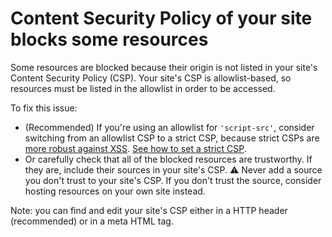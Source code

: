 # Content Security Policy of your site blocks some resources

Some resources are blocked because their origin is not listed in your site's Content Security Policy (CSP). Your site's CSP is allowlist-based, so resources must be listed in the allowlist in order to be accessed.

To fix this issue:

* (Recommended) If you're using an allowlist for `'script-src'`, consider switching from an allowlist CSP to a strict CSP, because strict CSPs are [more robust against XSS](issuesCSPWhyStrictOverAllowlist). [See how to set a strict CSP](issuesCSPSetStrict).
* Or carefully check that all of the blocked resources are trustworthy. If they are, include their sources in your site's CSP. ⚠️ Never add a source you don't trust to your site's CSP. If you don't trust the source, consider hosting resources on your own site instead.

Note: you can find and edit your site's CSP either in a HTTP header (recommended) or in a meta HTML tag.
